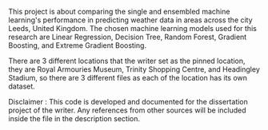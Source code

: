 This project is about comparing the single and ensembled machine learning's performance in predicting weather data in areas across the city Leeds, United Kingdom. The chosen machine learning models used for this research are Linear Regression, Decision Tree, Random Forest, Gradient Boosting, and Extreme Gradient Boosting. 

There are 3 different locations that the writer set as the pinned location, they are Royal Armouries Museum, Trinity Shopping Centre, and Headingley Stadium, so there are 3 different files as each of the location has its own dataset. 

Disclaimer : This code is developed and documented for the dissertation project of the writer. Any references from other sources will be included inside the file in the description section.
